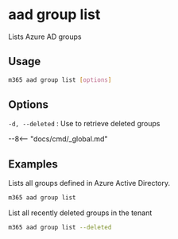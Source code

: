 # aad group list

Lists Azure AD groups

## Usage

```sh
m365 aad group list [options]
```

## Options

`-d, --deleted`
: Use to retrieve deleted groups

--8<-- "docs/cmd/_global.md"

## Examples

Lists all groups defined in Azure Active Directory.

```sh
m365 aad group list
```

List all recently deleted groups in the tenant

```sh
m365 aad group list --deleted
```